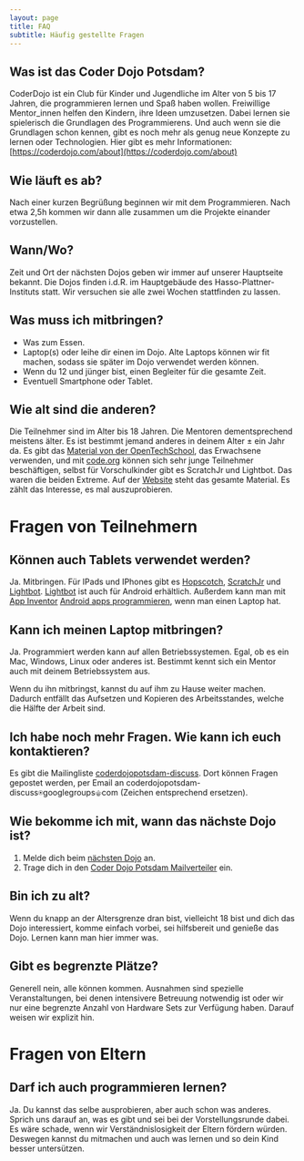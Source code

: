 ```yaml
---
layout: page
title: FAQ
subtitle: Häufig gestellte Fragen
---
```


## Was ist das Coder Dojo Potsdam?

CoderDojo ist ein Club für Kinder und Jugendliche im Alter von 5 bis 17 Jahren, die programmieren lernen und Spaß haben wollen. Freiwillige Mentor_innen helfen den Kindern, ihre Ideen umzusetzen. Dabei lernen sie spielerisch die Grundlagen des Programmierens. Und auch wenn sie die Grundlagen schon kennen, gibt es noch mehr als genug neue Konzepte zu lernen oder Technologien.
Hier gibt es mehr Informationen: [https://coderdojo.com/about](https://coderdojo.com/about)

## Wie läuft es ab?

Nach einer kurzen Begrüßung beginnen wir mit dem Programmieren. Nach etwa 2,5h kommen wir dann alle zusammen um die Projekte einander vorzustellen.

## Wann/Wo?

Zeit und Ort der nächsten Dojos geben wir immer auf unserer Hauptseite bekannt.
Die Dojos finden i.d.R. im Hauptgebäude des Hasso-Plattner-Instituts statt.
Wir versuchen sie alle zwei Wochen stattfinden zu lassen.

## Was muss ich mitbringen?

- Was zum Essen.
- Laptop(s) oder leihe dir einen im Dojo. Alte Laptops können wir fit machen, sodass sie später im Dojo verwendet werden können. 
- Wenn du 12 und jünger bist, einen Begleiter für die gesamte Zeit.
- Eventuell Smartphone oder Tablet.

## Wie alt sind die anderen?

Die Teilnehmer sind im Alter bis 18 Jahren. Die Mentoren dementsprechend meistens älter. Es ist bestimmt jemand anderes in deinem Alter ± ein Jahr da. Es gibt das [Material von der OpenTechSchool](http://learn.opentechschool.org/), das Erwachsene verwenden, und mit [code.org](http://code.org/) können sich sehr junge Teilnehmer beschäftigen, selbst für Vorschulkinder gibt es ScratchJr und Lightbot. Das waren die beiden Extreme. Auf der [Website](https://CoderDojoPotsdam.github.io) steht das gesamte Material. Es zählt das Interesse, es mal auszuprobieren.

# Fragen von Teilnehmern

## Können auch Tablets verwendet werden?

Ja. Mitbringen. Für IPads und IPhones gibt es [Hopscotch](http://www.gethopscotch.com/), [ScratchJr](http://www.scratchjr.org/) und [Lightbot](https://itunes.apple.com/de/app/lightbot-programming-puzzles/id657638474?mt=8). [Lightbot](https://itunes.apple.com/de/app/lightbot-programming-puzzles/id657638474?mt=8) ist auch für Android erhältlich. Außerdem kann man mit [App Inventor](http://appinventor.mit.edu/) [Android apps programmieren](http://www.universalsubtitles.org/en/videos/Uhxo9Ar9G9N3/info/talk-to-me-part-1-mit-app-inventor-tutorial-1/), wenn man einen Laptop hat.

## Kann ich meinen Laptop mitbringen?

Ja. Programmiert werden kann auf allen Betriebssystemen. Egal, ob es ein Mac, Windows, Linux oder anderes ist. Bestimmt kennt sich ein Mentor auch mit deinem Betriebssystem aus. 

Wenn du ihn mitbringst, kannst du auf ihm zu Hause weiter machen. Dadurch entfällt das Aufsetzen und Kopieren des Arbeitsstandes, welche die Hälfte der Arbeit sind.

## Ich habe noch mehr Fragen. Wie kann ich euch kontaktieren?

Es gibt die Mailingliste [coderdojopotsdam-discuss](https://groups.google.com/forum/#!forum/coderdojopotsdam-discuss). Dort können Fragen gepostet werden, per Email an coderdojopotsdam-discuss⍟googlegroups⚜com (Zeichen entsprechend ersetzen). 

## Wie bekomme ich mit, wann das nächste Dojo ist?

1. Melde dich beim [nächsten Dojo](https://CoderDojoPotsdam.github.io) an.
2. Trage dich in den [Coder Dojo Potsdam Mailverteiler](https://groups.google.com/forum/#!forum/coderdojopotsdam) ein.

## Bin ich zu alt?

Wenn du knapp an der Altersgrenze dran bist, vielleicht 18 bist und dich das Dojo interessiert, komme einfach vorbei, sei hilfsbereit und genieße das Dojo. Lernen kann man hier immer was.

## Gibt es begrenzte Plätze?

Generell nein, alle können kommen.
Ausnahmen sind spezielle Veranstaltungen, bei denen intensivere Betreuung notwendig ist oder wir nur eine begrenzte Anzahl von Hardware Sets zur Verfügung haben.
Darauf weisen wir explizit hin.

# Fragen von Eltern

## Darf ich auch programmieren lernen?

Ja. Du kannst das selbe ausprobieren, aber auch schon was anderes. Sprich uns darauf an, was es gibt und sei bei der Vorstellungsrunde dabei. Es wäre schade, wenn wir Verständnislosigkeit der Eltern fördern würden. Deswegen kannst du mitmachen und auch was lernen und so dein Kind besser untersützen.
